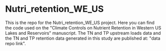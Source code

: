 # Nutri_retention_WE_US

This is the repo for the Nutri_retention_WE_US project. Here you can find the code used on the "Climate Controls on Nutrient Retention in Western US Lakes and Reservoirs" manuscript.
The TN and TP upstream loads data and the TN and TP retention data generated in this study are published at: "data repo link". 
